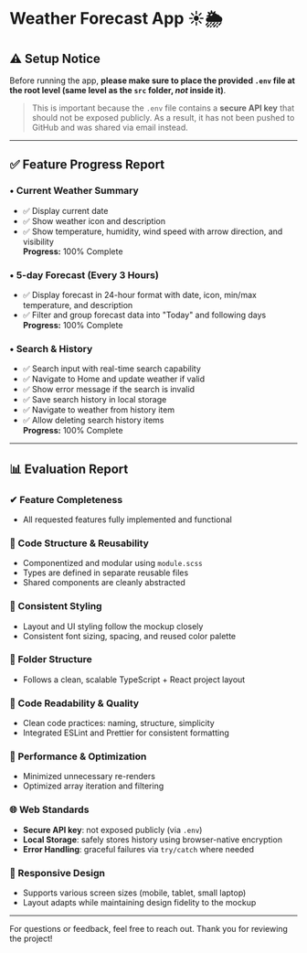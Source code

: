 # Weather Forecast App ☀️🌦️

## ⚠️ Setup Notice

Before running the app, **please make sure to place the provided `.env` file at the root level (same level as the `src` folder, _not_ inside it)**.

> This is important because the `.env` file contains a **secure API key** that should not be exposed publicly. As a result, it has not been pushed to GitHub and was shared via email instead.

---

## ✅ Feature Progress Report

### • Current Weather Summary
- ✅ Display current date
- ✅ Show weather icon and description
- ✅ Show temperature, humidity, wind speed with arrow direction, and visibility  
**Progress:** 100% Complete

### • 5-day Forecast (Every 3 Hours)
- ✅ Display forecast in 24-hour format with date, icon, min/max temperature, and description
- ✅ Filter and group forecast data into "Today" and following days  
**Progress:** 100% Complete

### • Search & History
- ✅ Search input with real-time search capability
- ✅ Navigate to Home and update weather if valid
- ✅ Show error message if the search is invalid
- ✅ Save search history in local storage
- ✅ Navigate to weather from history item
- ✅ Allow deleting search history items  
**Progress:** 100% Complete

---

## 📊 Evaluation Report

### ✔ Feature Completeness
- All requested features fully implemented and functional

### 🧱 Code Structure & Reusability
- Componentized and modular using `module.scss`
- Types are defined in separate reusable files
- Shared components are cleanly abstracted

### 🎨 Consistent Styling
- Layout and UI styling follow the mockup closely
- Consistent font sizing, spacing, and reused color palette

### 📁 Folder Structure
- Follows a clean, scalable TypeScript + React project layout

### 🧼 Code Readability & Quality
- Clean code practices: naming, structure, simplicity
- Integrated ESLint and Prettier for consistent formatting

### 🚀 Performance & Optimization
- Minimized unnecessary re-renders
- Optimized array iteration and filtering

### 🌐 Web Standards
- **Secure API key**: not exposed publicly (via `.env`)
- **Local Storage**: safely stores history using browser-native encryption
- **Error Handling**: graceful failures via `try/catch` where needed

### 📱 Responsive Design
- Supports various screen sizes (mobile, tablet, small laptop)
- Layout adapts while maintaining design fidelity to the mockup

---

For questions or feedback, feel free to reach out. Thank you for reviewing the project!
